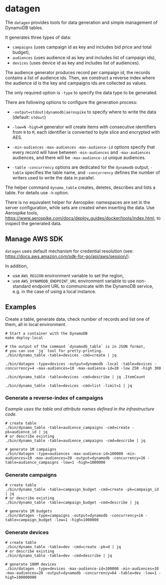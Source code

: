# datagen

The `datagen` provides tools for data generation and simple management of
DynamoDB tables.

It generates three types of data:

* `campaigns` (uses campaign id as key and includes bid price and total budget),
* `audiences` (uses audience id as key and includes list of campaign ids),
* `devices` (uses device id as key and includes list of audiences).

The audience generator produces record per campaign id, the records contains
a list of audience ids. Then, we construct a reverse index where the
audience id is the key and campaigns ids are collected as values.

The only required option is `-type` to specify the data type to be generated.

There are following options to configure the generation process:

* `-output=stdout|dynamodb|aerospike` to specify where to write the data
  (default: `stdout`)

* `-low=N` `-high=M` generator will create items with consecutive identifiers
  from `N` to `M`, each identifier is converted to byte slice and encrypted
  with AES.

* `-min-audiences` `-max-audiences` `-max-audience-id` options specify
  that every record will have between `-min-audiences` and `-max-audiences`
  audiences, and there will be `-max-audience-id` unique audiences.

* `-table` `-concurrency` options are dedicated for the `dynamodb` output,
  `-table` specifies the table name, and `-concurrency` defines the number
  of writers used to write the data in parallel.

The helper command `dynamo_table` creates, deletes, describes and lists a
table. For details use `-h` option.

There is no equivalent helper for Aerospike: namespaces are set in the server
configuration, while sets are created when inserting the data. Use Aerospike
tools, <https://www.aerospike.com/docs/deploy_guides/docker/tools/index.html>,
to inspect the generated data.

## Manage AWS SDK

`datagen` uses default mechanism for credential resolution
(see: https://docs.aws.amazon.com/sdk-for-go/api/aws/session/).

In addition,
* use `AWS_REGION` environment variable to set the region,
* use `AWS_DYNAMODB_ENDPOINT_URL` environment variable to use non-standard
  endpoint URL to communicate with the DynamoDB service, e.g. in the case of
  using a local instance.

## Examples

Create a table, generate data, check number of records and list one of them,
all in local environment.

```shell
# Start a container with the DynamoDB
make deploy-local

# the output of the command `dynamodb_table` is in JSON format,
# you can use `jq` tool for pretty-printing.
./bin/dynamo_table -table=devices -cmd=create | jq

./bin/datagen -type=devices -output=dynamodb -local -table=devices -concurrency=4 -max-audiences=10 -max-audience-id=20 -low 250 -high 300

./bin/dynamo_table -table=devices -cmd=describe | jq .ItemCount

./bin/dynamo_table -table=devices -cmd=list -limit=1 | jq
```

### Generate a reverse-index of campaigns

_Example uses the table and attribute names defined in the infrastructure
code._

```shell
# create table
./bin/dynamo_table -table=audience_campaigns -cmd=create -pk=audience_id | jq
# or describe existing
./bin/dynamo_table -table=audience_campaigns -cmd=describe | jq

# generate 1M campaigns
./bin/datagen -type=audiences -max-audience-id=100000 -min-audiences=10 -max-audiences=20 -output=dynamodb -concurrency=16 -table=audience_campaigns -low=1 -high=1000000
```

### Generate campaigns

```shell
# create table
./bin/dynamo_table -table=campaign_budget -cmd=create -pk=campaign_id | jq
# or describe existing
./bin/dynamo_table -table=campaign_budget -cmd=describe | jq

# generate 1M budgets
./bin/datagen -type=campaigns -output=dynamodb -concurrency=16 -table=campaign_budget -low=1 -high=1000000
```

### Generate devices

```shell
# create table
./bin/dynamo_table -table=dev -cmd=create -pk=d | jq
# or describe existing
./bin/dynamo_table -table=dev -cmd=describe | jq

# generate 100M devices
./bin/datagen -type=devices -max-audience-id=100000 -min-audiences=10 -max-audiences=20 -output=dynamodb -concurrency=64 -table=dev -low=1 -high=100000000
```
